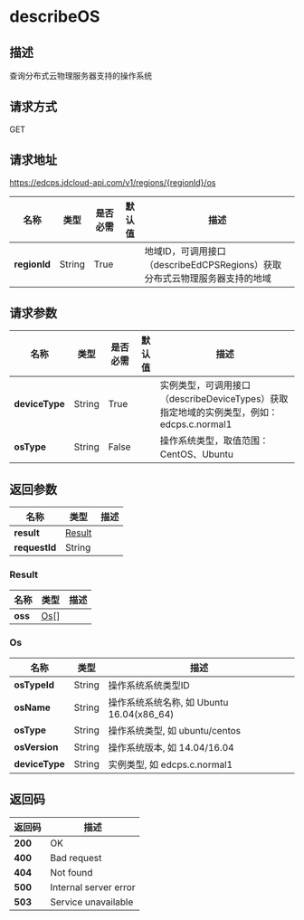 # describeOS


## 描述
查询分布式云物理服务器支持的操作系统

## 请求方式
GET

## 请求地址
https://edcps.jdcloud-api.com/v1/regions/{regionId}/os

|名称|类型|是否必需|默认值|描述|
|---|---|---|---|---|
|**regionId**|String|True| |地域ID，可调用接口（describeEdCPSRegions）获取分布式云物理服务器支持的地域|

## 请求参数
|名称|类型|是否必需|默认值|描述|
|---|---|---|---|---|
|**deviceType**|String|True| |实例类型，可调用接口（describeDeviceTypes）获取指定地域的实例类型，例如：edcps.c.normal1|
|**osType**|String|False| |操作系统类型，取值范围：CentOS、Ubuntu|


## 返回参数
|名称|类型|描述|
|---|---|---|
|**result**|[Result](#Result)| |
|**requestId**|String| |

### <a name="Result">Result</a>
|名称|类型|描述|
|---|---|---|
|**oss**|[Os[]](#Os)| |
### <a name="Os">Os</a>
|名称|类型|描述|
|---|---|---|
|**osTypeId**|String|操作系统系统类型ID|
|**osName**|String|操作系统系统名称, 如 Ubuntu 16.04(x86_64)|
|**osType**|String|操作系统类型, 如 ubuntu/centos|
|**osVersion**|String|操作系统版本, 如 14.04/16.04|
|**deviceType**|String|实例类型, 如 edcps.c.normal1|

## 返回码
|返回码|描述|
|---|---|
|**200**|OK|
|**400**|Bad request|
|**404**|Not found|
|**500**|Internal server error|
|**503**|Service unavailable|

